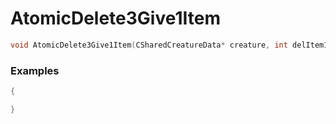 # AtomicDelete3Give1Item

```cpp - C++
void AtomicDelete3Give1Item(CSharedCreatureData* creature, int delItem1ClassID, int delItem1Count, int delItem2ClassID, int delItem2Count, int delItem3ClassID, int delItem3Count, int giveItemId, int giveItemCount);
```

### Examples
```cpp - C++
{

}
```